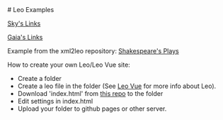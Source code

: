 <div style="height:40px"></div>
# Leo Examples

[Sky's Links](https://kaleguy.github.io/leo-examples/skylinks)

[Gaia's Links](https://kaleguy.github.io/leo-examples/gaialinks)

Example from the xml2leo repository:
[Shakespeare's Plays](https://kaleguy.github.io/leovue/examples/shakespeare/#/t/1)

How to create your own Leo/Leo Vue site:

* Create a folder
* Create a leo file in the folder (See [Leo Vue](https://kaleguy.github.io/leovue/) for more info about Leo).
* Download 'index.html' from [this repo](https://github.com/kaleguy/leo-examples) to the folder
* Edit settings in index.html
* Upload your folder to github pages or other server.